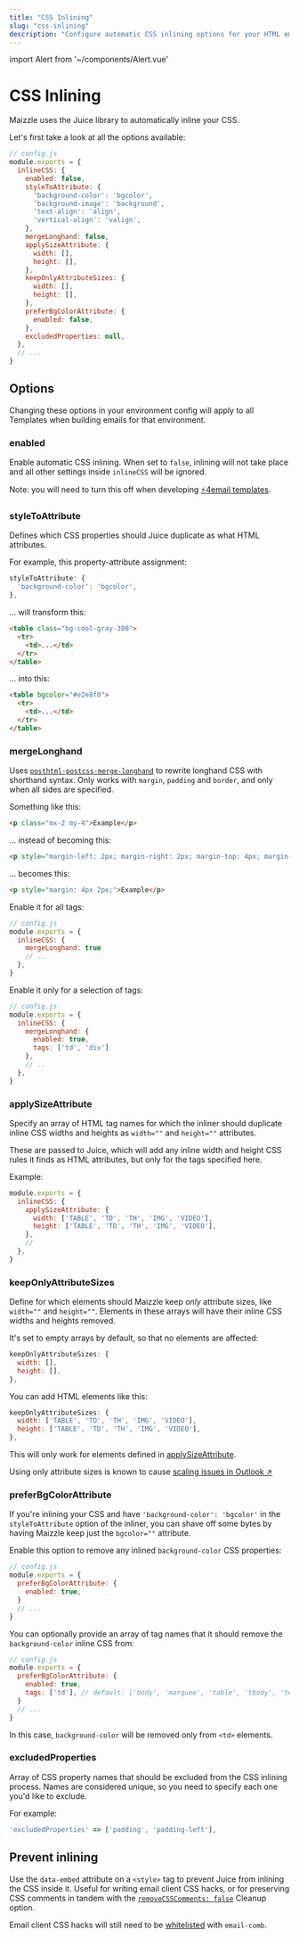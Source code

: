 ```yaml
---
title: "CSS Inlining"
slug: "css-inlining"
description: "Configure automatic CSS inlining options for your HTML email templates"
---
```


import Alert from '~/components/Alert.vue'

# CSS Inlining

Maizzle uses the Juice library to automatically inline your CSS.

Let's first take a look at all the options available:

```js
// config.js
module.exports = {
  inlineCSS: {
    enabled: false,
    styleToAttribute: {
      'background-color': 'bgcolor',
      'background-image': 'background',
      'text-align': 'align',
      'vertical-align': 'valign',
    },
    mergeLonghand: false,
    applySizeAttribute: {
      width: [],
      height: [],
    },
    keepOnlyAttributeSizes: {
      width: [],
      height: [],
    },
    preferBgColorAttribute: {
      enabled: false,
    },
    excludedProperties: null,
  },
  // ...
}
```

## Options

Changing these options in your environment config will apply to all Templates when building emails for that environment.

### enabled

Enable automatic CSS inlining. When set to `false`, inlining will not take place and all other settings inside `inlineCSS` will be ignored.

<alert>Note: you will need to turn this off when developing <a href="/docs/amp4email/">⚡4email templates</a>.</alert>

### styleToAttribute

Defines which CSS properties should Juice duplicate as what HTML attributes.

For example, this property-attribute assignment:

```js
styleToAttribute: {
  'background-color': 'bgcolor',
},
```

... will transform this:

```html
<table class="bg-cool-gray-300">
  <tr>
    <td>...</td>
  </tr>
</table>
```

... into this:

```html
<table bgcolor="#e2e8f0">
  <tr>
    <td>...</td>
  </tr>
</table>
```

### mergeLonghand

Uses [`posthtml-postcss-merge-longhand`](https://github.com/posthtml/posthtml-postcss-merge-longhand) to rewrite longhand CSS with shorthand syntax. Only works with `margin`, `padding` and `border`, and only when all sides are specified.

Something like this:

```html
<p class="mx-2 my-4">Example</p>
```

... instead of becoming this:

```html
<p style="margin-left: 2px; margin-right: 2px; margin-top: 4px; margin-bottom: 4px;">Example</p>
```

... becomes this:

```html
<p style="margin: 4px 2px;">Example</p>
```

Enable it for all tags:

```js
// config.js
module.exports = {
  inlineCSS: {
    mergeLonghand: true
    // ..
  },
}
```

Enable it only for a selection of tags:

```js
// config.js
module.exports = {
  inlineCSS: {
    mergeLonghand: {
      enabled: true,
      tags: ['td', 'div']
    },
    // ..
  },
}
```

### applySizeAttribute

Specify an array of HTML tag names for which the inliner should duplicate inline CSS widths and heights as `width=""` and `height=""` attributes.

These are passed to Juice, which will add any inline width and height CSS rules it finds as HTML attributes, but only for the tags specified here.

Example:

```js
module.exports = {
  inlineCSS: {
    applySizeAttribute: {
      width: ['TABLE', 'TD', 'TH', 'IMG', 'VIDEO'],
      height: ['TABLE', 'TD', 'TH', 'IMG', 'VIDEO'],
    },
    //
  },
}
```

### keepOnlyAttributeSizes

Define for which elements should Maizzle keep _only_ attribute sizes, like `width=""` and `height=""`. Elements in these arrays will have their inline CSS widths and heights removed.

It's set to empty arrays by default, so that no elements are affected:

```js
keepOnlyAttributeSizes: {
  width: [],
  height: [],
},
```

You can add HTML elements like this:

```js
keepOnlyAttributeSizes: {
  width: ['TABLE', 'TD', 'TH', 'IMG', 'VIDEO'],
  height: ['TABLE', 'TD', 'TH', 'IMG', 'VIDEO'],
},
```

<alert>This will only work for elements defined in <a href="/docs/css-inlining/#applysizeattribute">applySizeAttribute</a>.</alert>

<alert type="warning">Using only attribute sizes is known to cause <a href="https://www.courtneyfantinato.com/correcting-outlook-dpi-scaling-issues/" target="_blank" rel="noopener noreferrer">scaling issues in Outlook &nearr;</a></alert>

### preferBgColorAttribute

If you're inlining your CSS and have `'background-color': 'bgcolor'` in the `styleToAttribute` option of the inliner, you can shave off some bytes by having Maizzle keep just the `bgcolor=""` attribute.

Enable this option to remove any inlined `background-color` CSS properties:

```js
// config.js
module.exports = {
  preferBgColorAttribute: {
    enabled: true,
  }
  // ...
}
```

You can optionally provide an array of tag names that it should remove the `background-color` inline CSS from:

```js
// config.js
module.exports = {
  preferBgColorAttribute: {
    enabled: true,
    tags: ['td'], // default: ['body', 'marquee', 'table', 'tbody', 'td', 'tfoot', 'th', 'thead', 'tr']
  }
  // ...
}
```

In this case, `background-color` will be removed only from `<td>` elements.

### excludedProperties

Array of CSS property names that should be excluded from the CSS inlining process. Names are considered unique, so you need to specify each one you'd like to exclude. 

For example:

```js
'excludedProperties' => ['padding', 'padding-left'],
```

## Prevent inlining

Use the `data-embed` attribute on a `<style>` tag to prevent Juice from inlining the CSS inside it.
Useful for writing email client CSS hacks, or for preserving CSS comments in tandem with the [`removeCSSComments: false`](/docs/code-cleanup/#removecsscomments) Cleanup option.

<alert>Email client CSS hacks will still need to be <a href="/docs/code-cleanup/#whitelist-1">whitelisted</a> with <code>email-comb</code>.</alert>
